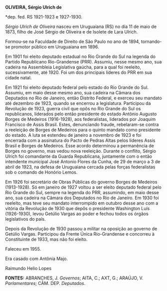 **OLIVEIRA, Sérgio Ulrich de**

\*dep. fed. RS 1921-1923 e 1927-1930.

*Sérgio Ulrich de Oliveira* nasceu em Uruguaiana (RS) no dia 11 de maio
de 1873, filho de José Sérgio de Oliveira e de Isolete de Lara Ulrich.

Formou-se na Faculdade de Direito de São Paulo no ano de 1894,
tornando-se promotor público em Uruguaiana em 1896.

Em 1901 foi eleito deputado estadual no Rio Grande do Sul na legenda do
Partido Republicano Rio-Grandense (PRR). Assumiu, nesse mesmo ano, sua
cadeira na Assembleia Legislativa gaúcha, para a qual foi reeleito,
sucessivamente, até 1920. Foi um dos principais líderes do PRR em sua
cidade natal.

Em 1921 foi eleito deputado federal pelo estado do Rio Grande do Sul.
Assumiu, em maio desse mesmo ano, sua cadeira na Câmara dos Deputados no
Rio de Janeiro, então Distrito Federal, e exerceu seu mandato até
dezembro de 1923, quando se encerrou a legislatura. Participou da
Revolução de 1923, guerra civil que opôs no Rio Grande do Sul os
republicanos, liderados pelo então presidente do estado Antônio Augusto
Borges de Medeiros (1916-1928), aos federalistas, liderados por Joaquim
Francisco de Assis Brasil. Estes, denunciando fraude, rebelaram-se
contra a reeleição de Borges de Medeiros para o quinto mandato como
presidente do estado. A luta se estendeu de janeiro a novembro de 1923 e
foi encerrada com a assinatura do Pacto de Pedras Altas pelos líderes
Assis Brasil e Borges de Medeiros. Esse acordo determinou a permanência
de Borges no governo, mas vedou nova reeleição. Durante o conflito,
Sérgio Ulrich foi comandante da Guarda Republicana, juntamente com o
então intendente municipal José Antonio Flores da Cunha, de 29 de março
a 3 de abril de 1923, na defesa de Uruguaiana cercada pelas forças
federalistas sob o comando de Honório Lemos.

Em 1926 foi secretário de Obras Públicas do governo Borges de Medeiros
(1913-1928). Só em janeiro de 1927 voltou a ser eleito deputado federal
pelo Rio Grande do Sul, sempre na legenda do PRR, assumindo, em maio
desse ano, sua cadeira na Câmara dos Deputados no Rio de Janeiro. Em
1930 foi reeleito, mas teve seu mandato interrompido em outubro desse
ano com a vitória da Revolução de 1930 que depôs o presidente Washington
Luís (1926-1930), levou Getúlio Vargas ao poder e fechou todos os órgãos
legislativos do país.

Depois da Revolução de 1930 passou a militar na oposição ao governo de
Getúlio Vargas. Participou da Frente Única Rio-Grandense e concorreu à
Constituinte de 1933, mas não foi eleito.

Faleceu em 1955.

Era casado com Antônia Majo.

Raimundo Helio Lopes

**FONTES:** ABRANCHES, J. *Governos*; AITA, C.; AXT, G.; ARAÚJO, V.
*Parlamentares*; CÂM. DEP. *Deputados*.

